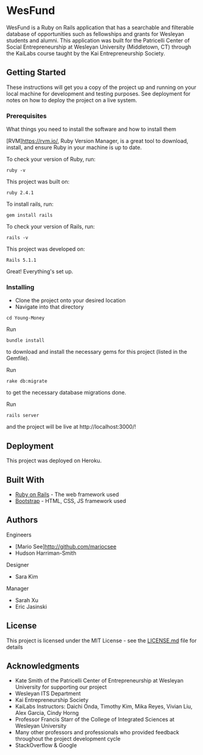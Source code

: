 # WesFund

WesFund is a Ruby on Rails application that has a searchable and filterable database of opportunities such as fellowships and grants for Wesleyan students and alumni. This application was built for the Patricelli Center of Social Entrepreneurship at Wesleyan University (Middletown, CT) through the KaiLabs course taught by the Kai Entrepreneurship Society. 

## Getting Started

These instructions will get you a copy of the project up and running on your local machine for development and testing purposes. See deployment for notes on how to deploy the project on a live system.

### Prerequisites

What things you need to install the software and how to install them

[RVM]https://rvm.io/, Ruby Version Manager, is a great tool to download, install, and ensure Ruby in your machine is up to date.

To check your version of Ruby, run: 
```
ruby -v
```

This project was built on:
```
ruby 2.4.1
```

To install rails, run:
```
gem install rails
```

To check your version of Rails, run:
```
rails -v
```

This project was developed on:
```
Rails 5.1.1
```

Great! Everything's set up.

### Installing

* Clone the project onto your desired location
* Navigate into that directory

```
cd Young-Money
```

Run 
```
bundle install
```
to download and install the necessary gems for this project (listed in the Gemfile).

Run
```
rake db:migrate
```
to get the necessary database migrations done.

Run
```
rails server
```
and the project will be live at http://localhost:3000/!

## Deployment

This project was deployed on Heroku.

## Built With

* [Ruby on Rails](http://rubyonrails.org/) - The web framework used
* [Bootstrap](http://getbootstrap.com/) - HTML, CSS, JS framework used

## Authors

Engineers
* [Mario See]http://github.com/mariocsee
* Hudson Harriman-Smith

Designer
* Sara Kim

Manager
* Sarah Xu
* Eric Jasinski

## License

This project is licensed under the MIT License - see the [LICENSE.md](LICENSE.md) file for details

## Acknowledgments

* Kate Smith of the Patricelli Center of Entrepreneurship at Wesleyan University for supporting our project
* Wesleyan ITS Department
* Kai Entrepreneurship Society
* KaiLabs Instructors: Daichi Onda, Timothy Kim, Mika Reyes, Vivian Liu, Alex Garcia, Cindy Horng
* Professor Francis Starr of the College of Integrated Sciences at Wesleyan University
* Many other professors and professionals who provided feedback throughout the project development cycle
* StackOverflow & Google
